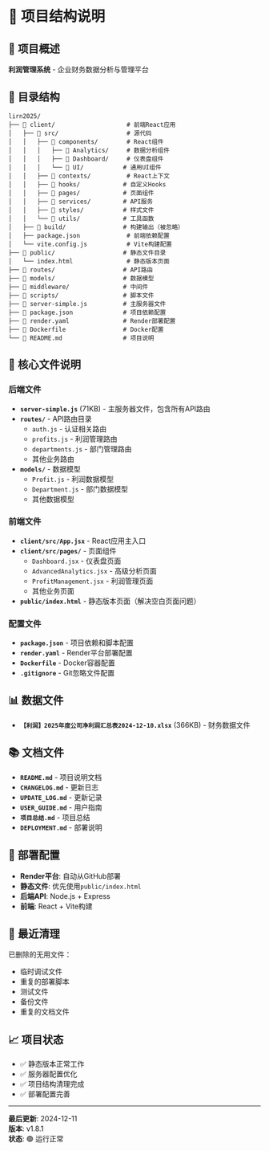 # 📁 项目结构说明

## 🎯 项目概述
**利润管理系统** - 企业财务数据分析与管理平台

## 📂 目录结构

```
lirn2025/
├── 📁 client/                    # 前端React应用
│   ├── 📁 src/                   # 源代码
│   │   ├── 📁 components/        # React组件
│   │   │   ├── 📁 Analytics/     # 数据分析组件
│   │   │   ├── 📁 Dashboard/     # 仪表盘组件
│   │   │   └── 📁 UI/           # 通用UI组件
│   │   ├── 📁 contexts/          # React上下文
│   │   ├── 📁 hooks/            # 自定义Hooks
│   │   ├── 📁 pages/            # 页面组件
│   │   ├── 📁 services/         # API服务
│   │   ├── 📁 styles/           # 样式文件
│   │   └── 📁 utils/            # 工具函数
│   ├── 📁 build/                # 构建输出（被忽略）
│   ├── package.json             # 前端依赖配置
│   └── vite.config.js           # Vite构建配置
├── 📁 public/                   # 静态文件目录
│   └── index.html               # 静态版本页面
├── 📁 routes/                   # API路由
├── 📁 models/                   # 数据模型
├── 📁 middleware/               # 中间件
├── 📁 scripts/                  # 脚本文件
├── 📄 server-simple.js          # 主服务器文件
├── 📄 package.json              # 项目依赖配置
├── 📄 render.yaml               # Render部署配置
├── 📄 Dockerfile                # Docker配置
└── 📄 README.md                 # 项目说明
```

## 🔧 核心文件说明

### 后端文件
- **`server-simple.js`** (71KB) - 主服务器文件，包含所有API路由
- **`routes/`** - API路由目录
  - `auth.js` - 认证相关路由
  - `profits.js` - 利润管理路由
  - `departments.js` - 部门管理路由
  - 其他业务路由
- **`models/`** - 数据模型
  - `Profit.js` - 利润数据模型
  - `Department.js` - 部门数据模型
  - 其他数据模型

### 前端文件
- **`client/src/App.jsx`** - React应用主入口
- **`client/src/pages/`** - 页面组件
  - `Dashboard.jsx` - 仪表盘页面
  - `AdvancedAnalytics.jsx` - 高级分析页面
  - `ProfitManagement.jsx` - 利润管理页面
  - 其他业务页面
- **`public/index.html`** - 静态版本页面（解决空白页面问题）

### 配置文件
- **`package.json`** - 项目依赖和脚本配置
- **`render.yaml`** - Render平台部署配置
- **`Dockerfile`** - Docker容器配置
- **`.gitignore`** - Git忽略文件配置

## 📊 数据文件
- **`【利润】2025年度公司净利润汇总表2024-12-10.xlsx`** (366KB) - 财务数据文件

## 📚 文档文件
- **`README.md`** - 项目说明文档
- **`CHANGELOG.md`** - 更新日志
- **`UPDATE_LOG.md`** - 更新记录
- **`USER_GUIDE.md`** - 用户指南
- **`项目总结.md`** - 项目总结
- **`DEPLOYMENT.md`** - 部署说明

## 🚀 部署配置
- **Render平台**: 自动从GitHub部署
- **静态文件**: 优先使用`public/index.html`
- **后端API**: Node.js + Express
- **前端**: React + Vite构建

## 🔄 最近清理
已删除的无用文件：
- 临时调试文件
- 重复的部署脚本
- 测试文件
- 备份文件
- 重复的文档文件

## 📈 项目状态
- ✅ 静态版本正常工作
- ✅ 服务器配置优化
- ✅ 项目结构清理完成
- ✅ 部署配置完善

---
**最后更新**: 2024-12-11  
**版本**: v1.8.1  
**状态**: 🟢 运行正常
